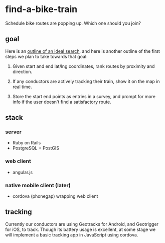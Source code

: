 find-a-bike-train
=================

Schedule bike routes are popping up. Which one should you join?

## goal

Here is an [outline of an ideal
search](https://gist.github.com/monking/c0f68340eba759258d4b), and here is
another outline of the first steps we plan to take towards that goal:

1. Given start and end lat/lng coordinates, rank routes by proximity and
   direction.

2. If any conductors are actively tracking their train, show it on the map in real time.

3. Store the start end points as entries in a survey, and prompt for more info
   if the user doesn't find a satisfactory route.

## stack

### server

- Ruby on Rails
- PostgreSQL + PostGIS

### web client

- angular.js

### native mobile client (later)

- cordova (phonegap) wrapping web client

## tracking

Currently our conductors are using Geotracks for Android, and Geotrigger for
iOS, to track. Though its battery usage is excellent, at some stage we will
implement a basic tracking app in JavaScript using cordova.
